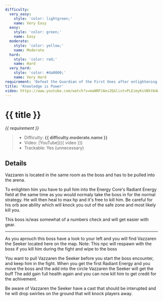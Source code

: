 ```yaml
---
difficulty:
  very_easy:
    style: 'color: lightgreen;'
    name: Very Easy
  easy:
    style: 'color: green;'
    name: Easy
  moderate:
    style: 'color: yellow;'
    name: Moderate
  hard:
    style: 'color: red;'
    name: Hard
  very_hard:
    style: 'color: #da0000;'
    name: Very Hard
requirement: 'Defeat the Guardian of the First Ones after enlightening and defeating Vazzaren the Seeker in the Sanctum of Domination in Normal difficulty or higher.'
title: 'Knowledge is Power'
video: https://www.youtube.com/watch?v=maNRPJAesZQ&list=PLEimyKsVBkYA4WRM-CHJAJhU72UJwMJ3P&index=8
---
```


# {{ title }}

_{{ requirement }}_

> - Difficulty: **<span style="{{ difficulty.moderate.style }}">{{ difficulty.moderate.name }}</span>**
> - Video: [YouTube]({{ video }})
> - Trackable: Yes (unnecessary)

## Details

Vazzaren is located in the same room as the boss and has to be pulled into the arena.

To enlighten him you have to pull him into the Energy Core's Radiant Energy field at the same time as you would normaly take the boss in for the normal strategy.
He will then heal to max hp and it's free to kill him.
Be careful for his orb aoe ability which will knock you out of the safe zone and most likely kill you.

This boss is/was somewhat of a numbers check and will get easier with gear.

---

As you aprouch this boss have a look to your left and you will find Vazzaren the Seeker located here on the map.
Note: This npc will respawn with the boss if you kill him during the fight and wipe to the boss

You want to pull Vazzaren the Seeker before you start the boss encounter, and keep him in the fight.
When you get the first Radiant Energy and you move the boss and the add into the circle Vazzaren the Seeker will get the buff
The add gain full health again and you can now kill him to get credit for the achivement.

Be aware of Vazzaren the Seeker have a cast that should be interupted and he will drop swirlies on the ground that will knock players away.
